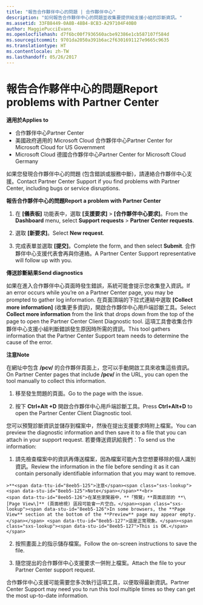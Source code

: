 ```yaml
---
title: "報告合作夥伴中心的問題 | 合作夥伴中心"
description: "如何報告合作夥伴中心的問題並收集要提供給支援小組的診斷資訊。"
ms.assetid: 33FB8449-0A8B-48B4-8CB3-A297104F40B0
author: MaggiePucciEvans
ms.openlocfilehash: d7f6bc00f7936560acbe92386e1cb587107f584d
ms.sourcegitcommit: 9701da2050a391b6ac2f6301691127e9665c9635
ms.translationtype: HT
ms.contentlocale: zh-TW
ms.lasthandoff: 05/26/2017
---
```

# <a name="report-problems-with-partner-center"></a><span data-ttu-id="8eeb5-103">報告合作夥伴中心的問題</span><span class="sxs-lookup"><span data-stu-id="8eeb5-103">Report problems with Partner Center</span></span>

**<span data-ttu-id="8eeb5-104">適用於</span><span class="sxs-lookup"><span data-stu-id="8eeb5-104">Applies to</span></span>**

-  <span data-ttu-id="8eeb5-105">合作夥伴中心</span><span class="sxs-lookup"><span data-stu-id="8eeb5-105">Partner Center</span></span>
-  <span data-ttu-id="8eeb5-106">美國政府適用的 Microsoft Cloud 合作夥伴中心</span><span class="sxs-lookup"><span data-stu-id="8eeb5-106">Partner Center for Microsoft Cloud for US Government</span></span>
-  <span data-ttu-id="8eeb5-107">Microsoft Cloud 德國合作夥伴中心</span><span class="sxs-lookup"><span data-stu-id="8eeb5-107">Partner Center for Microsoft Cloud Germany</span></span>

<span data-ttu-id="8eeb5-108">如果您發現合作夥伴中心的問題 (包含錯誤或服務中斷)，請連絡合作夥伴中心支援。</span><span class="sxs-lookup"><span data-stu-id="8eeb5-108">Contact Partner Center Support if you find problems with Partner Center, including bugs or service disruptions.</span></span>

**<span data-ttu-id="8eeb5-109">報告合作夥伴中心的問題</span><span class="sxs-lookup"><span data-stu-id="8eeb5-109">Report a problem with Partner Center</span></span>**

1.  <span data-ttu-id="8eeb5-110">在 **\[儀表板\]** 功能表中，選取 **\[支援要求\]** &gt; **\[合作夥伴中心要求\]**。</span><span class="sxs-lookup"><span data-stu-id="8eeb5-110">From the **Dashboard** menu, select **Support requests** &gt; **Partner Center requests**.</span></span>

2.  <span data-ttu-id="8eeb5-111">選取 **\[新要求\]**。</span><span class="sxs-lookup"><span data-stu-id="8eeb5-111">Select **New request**.</span></span>

3.  <span data-ttu-id="8eeb5-112">完成表單並選取 **\[提交\]**。</span><span class="sxs-lookup"><span data-stu-id="8eeb5-112">Complete the form, and then select **Submit**.</span></span> <span data-ttu-id="8eeb5-113">合作夥伴中心支援代表會再與你連絡。</span><span class="sxs-lookup"><span data-stu-id="8eeb5-113">A Partner Center Support representative will follow up with you.</span></span>

**<span data-ttu-id="8eeb5-114">傳送診斷結果</span><span class="sxs-lookup"><span data-stu-id="8eeb5-114">Send diagnostics</span></span>**

<span data-ttu-id="8eeb5-115">如果在進入合作夥伴中心頁面時發生錯誤，系統可能會提示您收集登入資訊。</span><span class="sxs-lookup"><span data-stu-id="8eeb5-115">If an error occurs while you’re on a Partner Center page, you may be prompted to gather log information.</span></span> <span data-ttu-id="8eeb5-116">在頁面頂端的下拉式連結中選取 **\[Collect more information\]** (收集更多資訊)，開啟合作夥伴中心用戶端診斷工具。</span><span class="sxs-lookup"><span data-stu-id="8eeb5-116">Select **Collect more information** from the link that drops down from the top of the page to open the Partner Center Client Diagnostic tool.</span></span> <span data-ttu-id="8eeb5-117">這項工具會收集合作夥伴中心支援小組判斷錯誤發生原因時所需的資訊。</span><span class="sxs-lookup"><span data-stu-id="8eeb5-117">This tool gathers information that the Partner Center Support team needs to determine the cause of the error.</span></span> 

**<span data-ttu-id="8eeb5-118">注意</span><span class="sxs-lookup"><span data-stu-id="8eeb5-118">Note</span></span>**

<span data-ttu-id="8eeb5-119">在網址中包含 **/pcv/** 的合作夥伴頁面上，您可以手動開啟工具來收集這些資訊。</span><span class="sxs-lookup"><span data-stu-id="8eeb5-119">On Partner Center pages that include **/pcv/** in the URL, you can open the tool manually to collect this information.</span></span>

1.    <span data-ttu-id="8eeb5-120">移至發生問題的頁面。</span><span class="sxs-lookup"><span data-stu-id="8eeb5-120">Go to the page with the issue.</span></span>

2.    <span data-ttu-id="8eeb5-121">按下 **Ctrl+Alt +D** 開啟合作夥伴中心用戶端診斷工具。</span><span class="sxs-lookup"><span data-stu-id="8eeb5-121">Press **Ctrl+Alt+D** to open the Partner Center Client Diagnostic tool.</span></span>

<span data-ttu-id="8eeb5-122">您可以預覽診斷資訊並儲存到檔案中，然後在提出支援要求時附上檔案。</span><span class="sxs-lookup"><span data-stu-id="8eeb5-122">You can preview the diagnostic information and then save it to a file that you can attach in your support request.</span></span> <span data-ttu-id="8eeb5-123">若要傳送資訊給我們︰</span><span class="sxs-lookup"><span data-stu-id="8eeb5-123">To send us the information:</span></span>

1.    <span data-ttu-id="8eeb5-124">請先檢查檔案中的資訊再傳送檔案，因為檔案可能內含您想要移除的個人識別資訊。</span><span class="sxs-lookup"><span data-stu-id="8eeb5-124">Review the information in the file before sending it as it can contain personally identifiable information that you may want to remove.</span></span> 

    >**<span data-ttu-id="8eeb5-125">注意</span><span class="sxs-lookup"><span data-stu-id="8eeb5-125">Note</span></span>**<br>
    <span data-ttu-id="8eeb5-126">在某些瀏覽器中，**「預覽」**頁面底部的 **\[Page View\]** (頁面檢視) 區段可能會一片空白。</span><span class="sxs-lookup"><span data-stu-id="8eeb5-126">In some browsers, the **Page View** section at the bottom of the **Preview** page may appear empty.</span></span> <span data-ttu-id="8eeb5-127">這是正常現象。</span><span class="sxs-lookup"><span data-stu-id="8eeb5-127">This is OK.</span></span>

2.    <span data-ttu-id="8eeb5-128">按照畫面上的指示儲存檔案。</span><span class="sxs-lookup"><span data-stu-id="8eeb5-128">Follow the on-screen instructions to save the file.</span></span>

3.    <span data-ttu-id="8eeb5-129">隨您提出的合作夥伴中心支援要求一併附上檔案。</span><span class="sxs-lookup"><span data-stu-id="8eeb5-129">Attach the file to your Partner Center support request.</span></span>

<span data-ttu-id="8eeb5-130">合作夥伴中心支援可能需要您多次執行這項工具，以便取得最新資訊。</span><span class="sxs-lookup"><span data-stu-id="8eeb5-130">Partner Center Support may need you to run this tool multiple times so they can get the most up-to-date information.</span></span>

